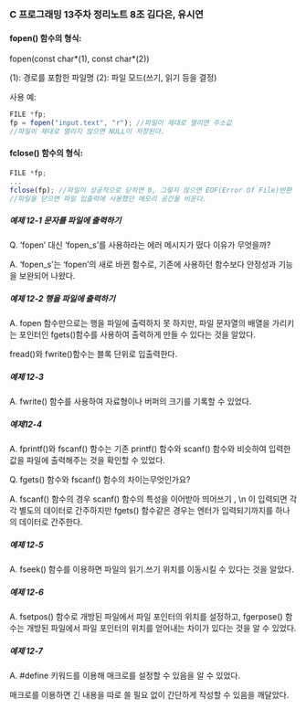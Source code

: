 ### C 프로그래밍 13주차 정리노트 8조 김다은, 유시연





#### fopen() 함수의 형식:

fopen(const char*(1), const char*(2))

(1): 경로를 포함한 파일명 (2): 파일 모드(쓰기, 읽기 등을 결정)

사용 예:

```jsx
FILE *fp;
fp = fopen("input.text", "r"); //파일이 제대로 열리면 주소값
//파일이 제대로 열리지 않으면 NULL이 저장된다. 
```

#### fclose() 함수의 형식:

```jsx
FILE *fp;
...
fclose(fp); //파일이 성공적으로 닫히면 0, 그렇지 않으면 EOF(Error Of File)반환 
//파일을 닫으면 파일 입출력에 사용했던 메모리 공간을 비운다.
```

##### 예제 12-1 문자를 파일에 출력하기 

Q. ‘fopen’ 대신 ‘fopen_s’를 사용하라는 에러 메시지가 떴다 이유가 무엇을까?

A. ‘fopen_s’는 ‘fopen’의 새로 바뀐 함수로, 기존에 사용하던 함수보다 안정성과 기능을 보완되어 나왔다. 



##### 예제 12-2 행을 파일에 출력하기

A. fopen 함수만으로는 행을 파일에 출력하지 못 하지만,  파일 문자열의 배열을 가리키는 포인터인 fgets()함수를 사용하여 출력하게 만들 수 있다는 것을 알았다. 



fread()와 fwrite()함수는 블록 단위로 입출력한다. 

##### 예제 12-3

A. fwrite() 함수를 사용하여 자료형이나 버퍼의 크기를 기록할 수 있었다. 


##### 예제12-4

A. fprintf()와 fscanf() 함수는 기존 printf() 함수와 scanf() 함수와 비슷하여 입력한 값을 파일에 출력해주는 것을 확인할 수 있었다. 

Q. fgets() 함수와 fscanf() 함수의 차이는무엇인가요?

A. fscanf() 함수의 경우 scanf() 함수의 특성을 이어받아 띄어쓰기 , \n 이 입력되면 각각 별도의 데이터로 간주하지만 fgets() 함수같은 경우는 엔터가 입력되기까지를 하나의 데이터로 간주한다. 



##### 예제 12-5

A. fseek() 함수를 이용하면 파일의 읽기.쓰기 위치를 이동시킬 수 있다는 것을 알았다. 



##### 예제 12-6

A. fsetpos() 함수로 개방된 파일에서 파일 포인터의 위치를 설정하고, fgerpose() 함수는 개방된 파일에서 파일 포인터의 위치를 얻어내는 차이가 있다는 것을 알 수 있었다. 



##### 예제 12-7

A. #define 키워드를 이용해 매크로를 설정할 수 있음을 알 수 있었다. 

매크로를 이용하면 긴 내용을 따로 쓸 필요 없이 간단하게 작성할 수 있음을 깨달았다.
